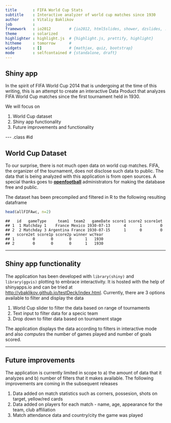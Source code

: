 ```yaml
---
title       : FIFA World Cup Stats
subtitle    : Interactive analyzer of world cup matches since 1930
author      : Vitaliy Baklikov
job         : 
framework   : io2012        # {io2012, html5slides, shower, dzslides, ...}
theme       : solarized
highlighter : highlight.js  # {highlight.js, prettify, highlight}
hitheme     : tomorrow      # 
widgets     : []            # {mathjax, quiz, bootstrap}
mode        : selfcontained # {standalone, draft}
---
```


## Shiny app

In the spirit of FIFA World Cup 2014 that is undergoing at the time of this writing, this is an attempt to create an interactive Data Product that analyzes FIFA World Cup matches since the first tournament held in 1930. 

We will focus on 

1. World Cup dataset
2. Shiny app functionality
3. Future improvements and functionality

--- .class #id

## World Cup Dataset

To our surprise, there is not much open data on world cup matches. FIFA, the organizer of the tournament, does not disclose such data to public. The data that is being analyzed with this application is from open sources. A special thanks goes to [__openfootball__](https://github.com/openfootball/world-cup) administrators for making the database free and public. 

The dataset has been precompiled and filtered in R to the following resulting dataframe



```r
head(allFIFAwc, n=2)
```

```
##   id   gameType     team1  team2   gameDate score1 score2 score1et
## 1  1 Matchday 1    France Mexico 1930-07-13      4      1        0
## 2  2 Matchday 3 Argentina France 1930-07-15      1      0        0
##   score2et score1p score2p winner wcYear
## 1        0       0       0      1   1930
## 2        0       0       0      1   1930
```

---

## Shiny app functionality

The application has been developed with `library(shiny)` and `library(ggvis)` plotting to embrace interactivity. It is hosted with the help of shinyapps.io and can be tried at http://vbaklikov.github.io/testDeck/index.html. Currently, there are 3 options available to filter and display the data 

1. World Cup slider to filter the data based on range of tournaments
2. Text input to filter data for a specic team
3. Drop down to filter data based on tournament stage

The application displays the data according to filters in interactive mode and also _computes_ the number of games played and number of goals scored.   

---

## Future improvements

The application is currently limited in scope to a) the amount of data that it analyzes and b) number of filters that it makes available. The following improvements are coming in the subsequent releases


1. Data added on match statistics such as corners, possesion, shots on target, yellow/red cards
2. Data added on players for each match - name, age, appearance for the team, club affiliation
3. Match attendance data and country/city the game was played
